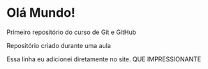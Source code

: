 # Olá Mundo!
 Primeiro repositório do curso de Git e GitHub

 Repositório criado durante uma aula
 
 Essa linha eu adicionei diretamente no site. QUE IMPRESSIONANTE
